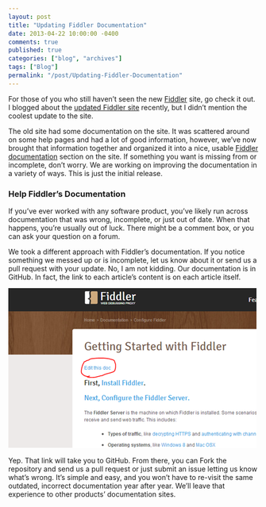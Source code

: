 ```yaml
---
layout: post
title: "Updating Fiddler Documentation"
date: 2013-04-22 10:00:00 -0400
comments: true
published: true
categories: ["blog", "archives"]
tags: ["Blog"]
permalink: "/post/Updating-Fiddler-Documentation"
---
```

<!-- more -->



<p>For those of you who still haven’t seen the new <a href="http://fiddler2.com/" target="_blank">Fiddler</a> site, go check it out. I blogged about the <a href="http://brendan.enrick.com/post/New-Fiddler-Site-Released.aspx" target="_blank">updated Fiddler site</a> recently, but I didn’t mention the coolest update to the site.</p>  <p>The old site had some documentation on the site. It was scattered around on some help pages and had a lot of good information, however, we’ve now brought that information together and organized it into a nice, usable <a href="http://fiddler2.com/documentation" target="_blank">Fiddler documentation</a> section on the site. If something you want is missing from or incomplete, don’t worry. We are working on improving the documentation in a variety of ways. This is just the initial release.</p>  <h3>Help Fiddler’s Documentation</h3>  <p>If you’ve ever worked with any software product, you’ve likely run across documentation that was wrong, incomplete, or just out of date. When that happens, you’re usually out of luck. There might be a comment box, or you can ask your question on a forum.</p>  <p>We took a different approach with Fiddler’s documentation. If you notice something we messed up or is incomplete, let us know about it or send us a pull request with your update. No, I am not kidding. Our documentation is in GitHub. In fact, the link to each article’s content is on each article itself.</p>  <p><img title="DocsPageCropped" style="border-top: 0px; border-right: 0px; background-image: none; border-bottom: 0px; padding-top: 0px; padding-left: 0px; border-left: 0px; display: inline; padding-right: 0px" border="0" alt="DocsPageCropped" src="/images/files/DocsPageCropped.png" width="500" height="322" /></p>  <p>Yep. That link will take you to GitHub. From there, you can Fork the repository and send us a pull request or just submit an issue letting us know what’s wrong. It’s simple and easy, and you won’t have to re-visit the same outdated, incorrect documentation year after year. We’ll leave that experience to other products’ documentation sites.</p>
